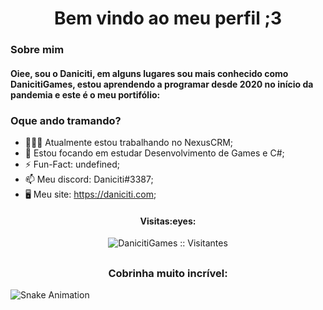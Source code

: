 <h1 align="center">Bem vindo ao meu perfil ;3</h1>

### Sobre mim
<h4 align="left">Oiee, sou o Daniciti, em alguns lugares sou mais conhecido como DanicitiGames, estou aprendendo a programar desde 2020 no início da pandemia e este é o meu portifólio:</h4>

### Oque ando tramando?
- 👨🏽‍💻 Atualmente estou trabalhando no NexusCRM;
- 🌱 Estou focando em estudar Desenvolvimento de Games e C#;
- ⚡️ Fun-Fact: undefined;
- 📫 Meu discord: Daniciti#3387;
- 🖥️ Meu site: https://daniciti.com;
<h4 align="center">Visitas:eyes:</h4>
<p align="center"><img src="https://profile-counter.glitch.me/{DanicitiGames}/count.svg" alt="DanicitiGames :: Visitantes" /></p>

## 

<h3 align="center">Cobrinha muito incrível:</h3>

![Snake Animation](https://github.com/DanicitiGames/DanicitiGames/blob/output/github-contribution-grid-snake.svg)

##

